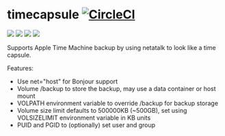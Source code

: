 timecapsule [![CircleCI](https://circleci.com/gh/double16/timecapsule.svg?style=svg&circle-token=6060fdc30159f0f2ec2ca16dfbc0861e843e50e9)](https://circleci.com/gh/double16/timecapsule)
===========

[![](https://images.microbadger.com/badges/image/pdouble16/timecapsule.svg)](http://microbadger.com/images/pdouble16/timecapsule "Get your own image badge on microbadger.com") [![](https://images.microbadger.com/badges/version/pdouble16/timecapsule.svg)](http://microbadger.com/images/pdouble16/timecapsule "Get your own version badge on microbadger.com") [![](https://images.microbadger.com/badges/commit/pdouble16/timecapsule.svg)](http://microbadger.com/images/pdouble16/timecapsule "Get your own version badge on microbadger.com") [![](https://images.microbadger.com/badges/license/pdouble16/timecapsule.svg)](http://microbadger.com/images/pdouble16/timecapsule "Get your own version badge on microbadger.com")

Supports Apple Time Machine backup by using netatalk to look like a time capsule.

Features:
- Use net="host" for Bonjour support
- Volume /backup to store the backup, may use a data container or host mount
- VOLPATH environment variable to override /backup for backup storage
- Volume size limit defaults to 500000KB (~500GB), set using VOLSIZELIMIT environment variable in KB units
- PUID and PGID to (optionally) set user and group


